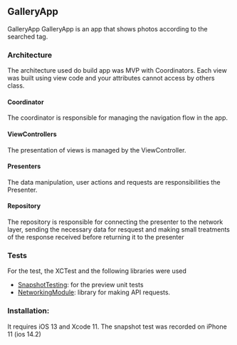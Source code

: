 ## GalleryApp

GalleryApp GalleryApp is an app that shows photos according to the searched tag.

### Architecture

The architecture used do build app was MVP with Coordinators. Each view was built using view code and your attributes cannot access by others class.

#### Coordinator
The coordinator is responsible for managing the navigation flow in the app. 

#### ViewControllers
The presentation of views is managed by the ViewController.

#### Presenters
The data manipulation, user actions and requests are responsibilities the Presenter.

#### Repository
The repository is responsible for connecting the presenter to the network layer, sending the necessary data for resquest and making small treatments of the response received before returning it to the presenter 

### Tests

For the test, the XCTest and the following libraries were used 
- [SnapshotTesting](https://github.com/pointfreeco/swift-snapshot-testing): for the preview unit tests 
- [NetworkingModule](https://github.com/btalyta/networkingModule): library for making API requests. 

### Installation:

It requires iOS 13 and Xcode 11.
The snapshot test was recorded on iPhone 11 (ios 14.2) 
